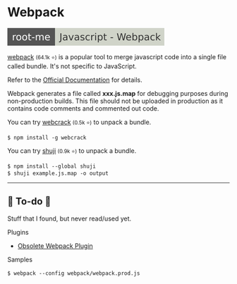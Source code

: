 # Webpack

[![javascript_webpack](../../../../cybersecurity/_badges/rootme/web_client/javascript_webpack.svg)](https://www.root-me.org/en/Challenges/Web-Client/Javascript-Webpack)

<div class="row row-cols-lg-2"><div>

[webpack](https://github.com/webpack/webpack) <small>(64.1k ⭐)</small> is a popular tool to merge javascript code into a single file called bundle. It's not specific to JavaScript.

Refer to the [Official Documentation](https://webpack.js.org/) for details.

Webpack generates a file called **xxx.js.map** for debugging purposes during non-production builds. This file should not be uploaded in production as it contains code comments and commented out code.
</div><div>

You can try [webcrack](https://github.com/j4k0xb/webcrack) <small>(0.5k ⭐)</small> to unpack a bundle.

```shell!
$ npm install -g webcrack
```

You can try [shuji](https://github.com/paazmaya/shuji) <small>(0.9k ⭐)</small> to unpack a bundle.

```shell!
$ npm install --global shuji
$ shuji example.js.map -o output
```
</div></div>

<hr class="sep-both">

## 👻 To-do 👻

Stuff that I found, but never read/used yet.

<div class="row row-cols-lg-2"><div>

Plugins

* [Obsolete Webpack Plugin](https://github.com/ElemeFE/obsolete-webpack-plugin)

Samples

```js!
$ webpack --config webpack/webpack.prod.js
```
</div><div>

</div></div>